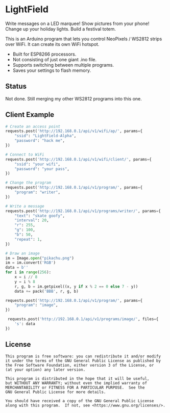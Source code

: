 # LightField

Write messages on a LED marquee! Show pictures from your phone! Change up your holiday lights. Build a festival totem.

This is an Arduino program that lets you control NeoPixels / WS2812 strips over WiFi. It can create its own WiFi hotspot.

* Built for ESP8266 processors.
* Not consisting of just one giant .ino file.
* Supports switching between multiple programs.
* Saves your settings to flash memory.

## Status

Not done. Still merging my other WS2812 programs into this one.

## Client Example

```python
# Create an access point
requests.post('http://192.168.0.1/api/v1/wifi/ap/', params={
    "ssid": "LightField-Alpha",
    "password": "hack me",
})

# Connect to WiFi
requests.post('http://192.168.0.1/api/v1/wifi/client/', params={
    "ssid": "your wifi",
    "password": "your pass",
})

# Change the program
requests.post('http://192.168.0.1/api/v1/program/', params={
    "program": "writer",
})

# Write a message
requests.post('http://192.168.0.1/api/v1/programs/writer/', params={
    "text": "skate goofy",
    "interval": 20,
    "r": 255,
    "g": 100,
    "b": 50,
    "repeat": 1,
})

# Draw an image
im = Image.open("pikachu.png")
im = im.convert('RGB')
data = b''
for i in range(256):
    x = i // 8
    y = i % 8
    r, g, b = im.getpixel((x, y if x % 2 == 0 else 7 - y))
    data += pack('BBB', r, g, b)

requests.post('http://192.168.0.1/api/v1/program/', params={
    "program": "image",
})

 requests.post('http://192.168.0.1/api/v1/programs/image/', files={
    's': data
})
```

## License

    This program is free software: you can redistribute it and/or modify
    it under the terms of the GNU General Public License as published by
    the Free Software Foundation, either version 3 of the License, or
    (at your option) any later version.

    This program is distributed in the hope that it will be useful,
    but WITHOUT ANY WARRANTY; without even the implied warranty of
    MERCHANTABILITY or FITNESS FOR A PARTICULAR PURPOSE.  See the
    GNU General Public License for more details.

    You should have received a copy of the GNU General Public License
    along with this program.  If not, see <https://www.gnu.org/licenses/>.